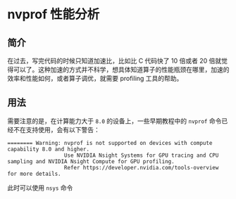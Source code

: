 # nvprof 性能分析

## 简介

在过去，写完代码的时候只知道加速比，比如比 C 代码快了 10 倍或者 20 倍就觉得可以了。这种加速的方式并不科学，想具体知道算子的性能瓶颈在哪里，加速的效率和性能如何，或者算子调优，就需要 profiling 工具的帮助。

## 用法

需要注意的是，在计算能力大于 `8.0` 的设备上，一些早期教程中的 `nvprof` 命令已经不在支持使用，会有以下警告：

```
======== Warning: nvprof is not supported on devices with compute capability 8.0 and higher.
                  Use NVIDIA Nsight Systems for GPU tracing and CPU sampling and NVIDIA Nsight Compute for GPU profiling.
                  Refer https://developer.nvidia.com/tools-overview for more details.
```

此时可以使用 `nsys` 命令